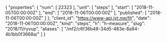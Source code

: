{
  "properties": {
    "num": [
      22323
    ],
    "unit": [
      "steps"
    ],
    "start": [
      "2018-11-05T00:00:00Z"
    ],
    "end": [
      "2018-11-06T00:00:00Z"
    ],
    "published": [
      "2018-11-06T00:00:00Z"
    ]
  },
  "client_id": "https://www-api.jvt.me/fit",
  "date": "2018-11-06T00:00:00Z",
  "kind": "steps",
  "h": "h-measure",
  "slug": "2018/11/ryvup",
  "aliases": [
    "/mf2/c6f36b48-34d5-483e-8a94-4b1bb0f3668a/"
  ]
}
